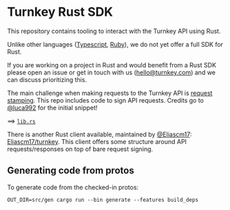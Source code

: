 # Turnkey Rust SDK

This repository contains tooling to interact with the Turnkey API using Rust.

Unlike other languages ([Typescript](https://github.com/tkhq/sdk), [Ruby](https://github.com/tkhq/ruby-sdk)), we do not yet offer a full SDK for Rust.

If you are working on a project in Rust and would benefit from a Rust SDK please open an issue or get in touch with us (hello@turnkey.com) and we can discuss prioritizing this.

The main challenge when making requests to the Turnkey API is [request stamping](https://docs.turnkey.com/api-design/stamps). This repo includes code to sign API requests. Credits go to [@luca992](https://github.com/luca992) for the initial snippet!

==> [`lib.rs`](./src/lib.rs)

There is another Rust client available, maintained by [@Eliascm17](https://github.com/Eliascm17): [Eliascm17/turnkey](https://github.com/Eliascm17/turnkey). This client offers some structure around API requests/responses on top of bare request signing.

## Generating code from protos

To generate code from the checked-in protos:
```
OUT_DIR=src/gen cargo run --bin generate --features build_deps
```
